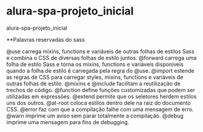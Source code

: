 # alura-spa-projeto_inicial
alura-spa-projeto_inicial


**Palavras reservadas do sass

@use	carrega mixins, functions e variáveis de outras folhas de estilos Sass e combina o CSS de diversas folhas de estilo juntos.
@forward	carrega uma folha de estilo Sass e torna os mixins, functions e variáveis disponíveis quando a folha de estilo é carregada pela regra do @use.
@import	estende as regras de CSS para carregar styles, mixins, functions e variáveis de outras folhas de estilo.
@mixins e @include	facilitam a reutilização de trechos de código.
@function	define funções customizadas que podem ser utilizadas em expressões.
@extend	permite que os seletores herdem estilos uns dos outros.
@at-root	coloca estilos dentro dele na raiz do documento CSS.
@error	faz com que a compilação falhe com uma mensagem de erro.
@warn	imprime um aviso sem parar totalmente a compilação.
@debug	imprime uma mensagem para fins de debugging.
